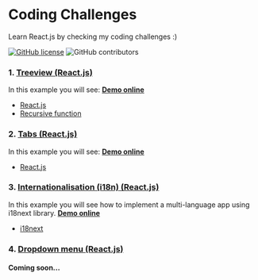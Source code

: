 # Coding Challenges

Learn React.js by checking my coding challenges :)

[![GitHub license](https://img.shields.io/badge/license-MIT-blue.svg)](https://github.com/rogeroliveira84/coding-challenges/blob/master/LICENSE) ![GitHub contributors](https://img.shields.io/github/contributors/rogeroliveira84/coding-challenges.svg?color=orange)

### 1. [Treeview (React.js)](https://github.com/rogeroliveira84/coding-challenges/tree/main/treeview)

In this example you will see:
[**Demo online**](https://coding-challenge-treeview.herokuapp.com)

- [React.js](https://reactjs.org/)
- [Recursive function](https://developer.mozilla.org/en-US/docs/Glossary/Recursion)


### 2. [Tabs (React.js)](https://github.com/rogeroliveira84/coding-challenges/tree/main/tabs)

In this example you will see:
[**Demo online**](https://coding-challenge-tabs.herokuapp.com)

- [React.js](https://reactjs.org/)

### 3. [Internationalisation (i18n) (React.js)](https://github.com/rogeroliveira84/coding-challenges/tree/main/i18n)

In this example you will see how to implement a multi-language app using i18next library.
[**Demo online**](https://coding-challenges-i18n.herokuapp.com)

- [i18next](https://www.i18next.com/)

### 4. [Dropdown menu (React.js)](#)

#### Coming soon...
